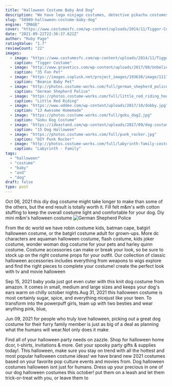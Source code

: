 ```yaml
---
title: "Halloween Costume Baby And Dog"
description: "We have lego ninjago costumes, detective pikachu costumes, star wars, and more! we also have pet costumes so that your dog, cat, or anything in between can look just as dashing as you on halloween night. Sign up for email notifications to get the latest news on popular costumesyour friends will wonder how you got ready for halloween"
slug: "50989-halloween-costume-baby-dog"
engine: "IMAGE"
cover: "https://www.costumesfc.com/wp-content/uploads/2014/11/Tigger-Costume-for-Kids.jpg"
date: "2021-09-22T22:36:37.621Z"
author: "Ruby Page"
ratingValue: "1.7"
reviewCount: "22"
images:
  - image: "https://www.costumesfc.com/wp-content/uploads/2014/11/Tigger-Costume-for-Kids.jpg"
    caption: "Tigger Costume"
  - image: "http://www.gravetics.com/wp-content/uploads/2017/08/Unbelievable-Halloween-Costume-Ideas.jpg"
    caption: "35 Fun Pet"
  - image: "https://images.coplusk.net/project_images/193630/image/111715_2F2015-10-29-163553-IMG_4285.jpg"
    caption: "Beanie Baby Pet"
  - image: "http://photos.costume-works.com/full/german_shepherd_police_dog4.jpg"
    caption: "German Shepherd Police"
  - image: "https://photos.costume-works.com/full/little_red_riding_hood_and_grandmother.jpg"
    caption: "Little Red Riding"
  - image: "https://www.oddee.com/wp-content/uploads/2017/10/dobby.jpg"
    caption: "13 Awesome Homemade"
  - image: "https://photos.costume-works.com/full/goku_dog2.jpg"
    caption: "Goku Dog Costume"
  - image: "https://ideastand.com/wp-content/uploads/2017/09/dog-costumes-for-kids/13-dog-halloween-costumes-kids-adults.jpg"
    caption: "15 Dog Halloween"
  - image: "https://photos.costume-works.com/full/punk_rocker.jpg"
    caption: "DIY Punk Rocker"
  - image: "http://photos.costume-works.com/full/labyrinth-family-costume-5.jpg"
    caption: "Labyrinth - Family"
tags:
  - "halloween"
  - "costume"
  - "baby"
  - "and"
  - "dog"
draft: false
type: post
---
```


Oct 06, 2021 this diy dog costume might take longer to make than some of the others, but the end result is totally worth it. Fill felt m&m's with cotton stuffing to keep the overall costume light and comfortable for your dog. Diy mini m&m's halloween costume
![German Shepherd Police](http://photos.costume-works.com/full/german_shepherd_police_dog4.jpg "German Shepherd Police")

From the dc world we have robin costume kids, batman cape, batgirl halloween costume, or the batgirl costume adult for grown-ups. More dc characters are aquaman halloween costume, flash costume, kids joker costume, wonder woman dog costume for your pets and harley quinn costume. Costume accessories can make or break your look, so be sure to stock up on the right costume props for your outfit. Our collection of classic halloween accessories includes everything from weapons to wigs  explore and find the right pieces to complete your costume! create the perfect look with tv and movie halloween
<!--inArticleAds-->

<!--galleryOne-->

Sep 15, 2021 baby yoda just got even cuter with this knit dog costume from amazon. It comes in small, medium and large sizes and keeps your dog's ears warm on chilly october nights.Aug 31, 2021 this halloween costume is most certainly sugar, spice, and everything nicejust like your teen. To transform into the powerpuff girls, team up with two besties and wear anything pink, blue,
<!--inArticleAds-->

<!--galleryTwo-->

Jun 09, 2021 for people who truly love halloween, picking out a great dog costume for their furry family member is just as big of a deal as planning what the humans will wear.Not only does it make
<!--galleryThree-->

Find all of your halloween party needs on zazzle. Shop for halloween home dcor, t-shirts, invitations & more. Get your spooky party gifts & supplies today!. This halloween, make sure you stay on trend with all the hottest and most popular halloween costume ideas! we have brand new 2021 costumes based on your favorite pop culture events and movies from. Dog halloween costumes halloween isnt just for humans. Dress up your precious in one of our dog halloween costumes this october! put them on a leash and let them trick-or-treat with you, or leave them to